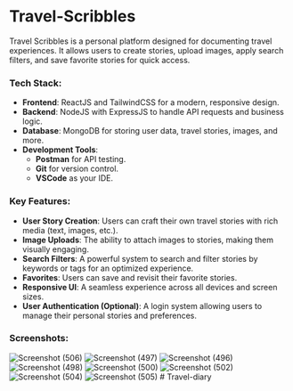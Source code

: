 # Travel-Scribbles
Travel Scribbles is a personal platform designed for documenting travel experiences. It allows users to create stories, upload images, apply search filters, and save favorite stories for quick access.

### **Tech Stack:**
- **Frontend**: ReactJS and TailwindCSS for a modern, responsive design.
- **Backend**: NodeJS with ExpressJS to handle API requests and business logic.
- **Database**: MongoDB for storing user data, travel stories, images, and more.
- **Development Tools**: 
  - **Postman** for API testing.
  - **Git** for version control.
  - **VSCode** as your IDE.

### **Key Features:**
- **User Story Creation**: Users can craft their own travel stories with rich media (text, images, etc.).
- **Image Uploads**: The ability to attach images to stories, making them visually engaging.
- **Search Filters**: A powerful system to search and filter stories by keywords or tags for an optimized experience.
- **Favorites**: Users can save and revisit their favorite stories.
- **Responsive UI**: A seamless experience across all devices and screen sizes.
- **User Authentication (Optional)**: A login system allowing users to manage their personal stories and preferences.

### **Screenshots:**



![Screenshot (506)](https://github.com/user-attachments/assets/824027c8-2b09-462b-8852-96291b0fb00d)
![Screenshot (497)](https://github.com/user-attachments/assets/d51eb7c5-8a86-49cb-9d61-2c07d5b65f86)
![Screenshot (496)](https://github.com/user-attachments/assets/7e574cc6-ddb7-4d03-9c9f-6cccc8009584)
![Screenshot (498)](https://github.com/user-attachments/assets/42970851-3c2b-4328-95ae-2ad3aa12e5a4)
![Screenshot (500)](https://github.com/user-attachments/assets/31e3e5f6-ed0e-4f99-93e2-93f1e8d5c219)
![Screenshot (502)](https://github.com/user-attachments/assets/ffd08fb8-b72a-47fc-a431-013e155db082)
![Screenshot (504)](https://github.com/user-attachments/assets/9deaeb30-1fa5-4c3f-ae06-0f236960b6fe)
![Screenshot (505)](https://github.com/user-attachments/assets/353e1852-de3c-4814-8441-17ff0220f1a3)
#   T r a v e l - d i a r y  
 